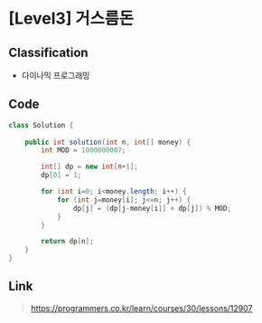 # [Level3] 거스름돈

## Classification
* 다이나믹 프로그래밍

## Code
```java
class Solution {
    
    public int solution(int n, int[] money) {
        int MOD = 1000000007;

        int[] dp = new int[n+1];
        dp[0] = 1;

        for (int i=0; i<money.length; i++) {
            for (int j=money[i]; j<=n; j++) {
                dp[j] = (dp[j-money[i]] + dp[j]) % MOD;
            }
        }

        return dp[n];
    }
}
```

## Link
> https://programmers.co.kr/learn/courses/30/lessons/12907
